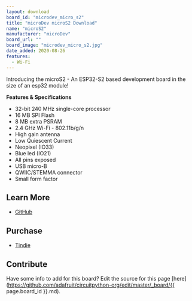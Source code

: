 ```yaml
---
layout: download
board_id: "microdev_micro_s2"
title: "microDev microS2 Download"
name: "microS2"
manufacturer: "microDev"
board_url: ""
board_image: "microdev_micro_s2.jpg"
date_added: 2020-08-26
features:
  - Wi-Fi
---
```


Introducing the microS2 - An ESP32-S2 based development board in the size of an esp32 module!

**Features & Specifications**
 - 32-bit 240 MHz single-core processor 
 - 16 MB SPI Flash
 - 8 MB extra PSRAM
 - 2.4 GHz Wi-Fi - 802.11b/g/n
 - High gain antenna
 - Low Quiescent Current 
 - Neopixel (IO33)
 - Blue led (IO21)
 - All pins exposed
 - USB micro-B
 - QWIIC/STEMMA connector
 - Small form factor

## Learn More
* [GitHub](https://github.com/microDev1/microS2)

## Purchase
* [Tindie](https://www.tindie.com/stores/microDev/)

## Contribute

Have some info to add for this board? Edit the source for this page [here](https://github.com/adafruit/circuitpython-org/edit/master/_board/{{ page.board_id }}.md).

